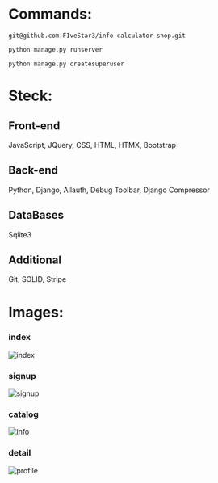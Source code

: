 # Commands:

```git@github.com:F1veStar3/info-calculator-shop.git```

```python manage.py runserver```

```python manage.py createsuperuser```

# Steck: 

## Front-end
JavaScript, JQuery, CSS, HTML, HTMX, Bootstrap

## Back-end
Python, Django, Allauth, Debug Toolbar, Django Compressor

## DataBases
Sqlite3

## Additional
Git, SOLID, Stripe

# Images: 

### index 
![index](images/index.png)
### signup 
![signup](images/signup.png)
### catalog 
![info](images/info.png)
### detail 
![profile](images/profile.png)
